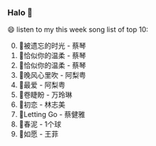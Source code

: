 

### Halo 👋

😄 listen to my this week song list of top 10:

0. 🌈被遗忘的时光 - 蔡琴
1. 🌈恰似你的温柔 - 蔡琴
2. 🌈恰似你的温柔 - 蔡琴
3. 🌈晚风心里吹 - 阿梨粤
4. 🌈最爱 - 阿梨粤
5. 🌈卷睫盼 - 万玲琳
6. 🌈初恋 - 林志美
7. 🌈Letting Go - 蔡健雅
8. 🌈春泥 - 1个球
9. 🌈如愿 - 王菲


